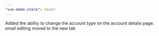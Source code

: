 ```yaml
---
"vue-demo-store": minor
---
```


Added the ability to change the account type on the account details page. email editing moved to the new tab
